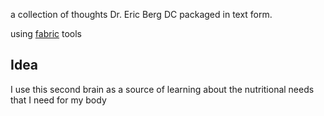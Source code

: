 a collection of thoughts Dr. Eric Berg DC packaged in text form.


using [fabric](https://github.com/danielmiessler/fabric) tools


## Idea
I use this second brain as a source of learning about the nutritional needs that I need for my body